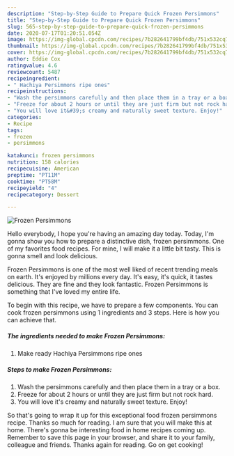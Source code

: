 ```yaml
---
description: "Step-by-Step Guide to Prepare Quick Frozen Persimmons"
title: "Step-by-Step Guide to Prepare Quick Frozen Persimmons"
slug: 565-step-by-step-guide-to-prepare-quick-frozen-persimmons
date: 2020-07-17T01:20:51.054Z
image: https://img-global.cpcdn.com/recipes/7b282641799bf4db/751x532cq70/frozen-persimmons-recipe-main-photo.jpg
thumbnail: https://img-global.cpcdn.com/recipes/7b282641799bf4db/751x532cq70/frozen-persimmons-recipe-main-photo.jpg
cover: https://img-global.cpcdn.com/recipes/7b282641799bf4db/751x532cq70/frozen-persimmons-recipe-main-photo.jpg
author: Eddie Cox
ratingvalue: 4.6
reviewcount: 5487
recipeingredient:
- " Hachiya Persimmons ripe ones"
recipeinstructions:
- "Wash the persimmons carefully and then place them in a tray or a box."
- "Freeze for about 2 hours or until they are just firm but not rock hard."
- "You will love it&#39;s creamy and naturally sweet texture. Enjoy!"
categories:
- Recipe
tags:
- frozen
- persimmons

katakunci: frozen persimmons 
nutrition: 158 calories
recipecuisine: American
preptime: "PT11M"
cooktime: "PT58M"
recipeyield: "4"
recipecategory: Dessert

---
```



![Frozen Persimmons](https://img-global.cpcdn.com/recipes/7b282641799bf4db/751x532cq70/frozen-persimmons-recipe-main-photo.jpg)

Hello everybody, I hope you're having an amazing day today. Today, I'm gonna show you how to prepare a distinctive dish, frozen persimmons. One of my favorites food recipes. For mine, I will make it a little bit tasty. This is gonna smell and look delicious.

Frozen Persimmons is one of the most well liked of recent trending meals on earth. It's enjoyed by millions every day. It's easy, it's quick, it tastes delicious. They are fine and they look fantastic. Frozen Persimmons is something that I've loved my entire life.




To begin with this recipe, we have to prepare a few components. You can cook frozen persimmons using 1 ingredients and 3 steps. Here is how you can achieve that.

<!--inarticleads1-->

##### The ingredients needed to make Frozen Persimmons:

1. Make ready  Hachiya Persimmons ripe ones




<!--inarticleads2-->

##### Steps to make Frozen Persimmons:

1. Wash the persimmons carefully and then place them in a tray or a box.
1. Freeze for about 2 hours or until they are just firm but not rock hard.
1. You will love it&#39;s creamy and naturally sweet texture. Enjoy!




So that's going to wrap it up for this exceptional food frozen persimmons recipe. Thanks so much for reading. I am sure that you will make this at home. There's gonna be interesting food in home recipes coming up. Remember to save this page in your browser, and share it to your family, colleague and friends. Thanks again for reading. Go on get cooking!
